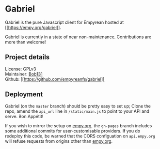 # Gabriel

Gabriel is the pure Javascript client for Empyrean hosted at [[https://empy.org/gabriel]].

Gabriel is currently in a state of near non-maintenance. Contributions are more than welcome!


## Project details
License: GPLv3  
Maintainer: [Bob131](https://github.com/Bob131)  
Github: [[https://github.com/empyreanfs/gabriel]]

## Deployment
Gabriel (on the `master` branch) should be pretty easy to set up; Clone the repo, amend the `api_url` line in `/static/main.js` to point to your API and serve. Bon Appétit!

If you wish to mirror the setup on [empy.org](https://empy.org/gabriel), the `gh-pages` branch includes some additional commits for user-customisable providers. If you do redeploy this code, be warned that the CORS configuation on `api.empy.org` will refuse requests from origins other than [empy.org](https://empy.org).
